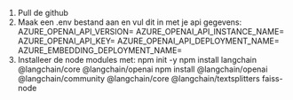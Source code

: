 1. Pull de github
2. Maak een .env bestand aan en vul dit in met je api gegevens:
   AZURE_OPENAI_API_VERSION=
   AZURE_OPENAI_API_INSTANCE_NAME=
   AZURE_OPENAI_API_KEY=
   AZURE_OPENAI_API_DEPLOYMENT_NAME=
   AZURE_EMBEDDING_DEPLOYMENT_NAME=
3. Installeer de node modules met:
   npm init -y
   npm install langchain @langchain/core @langchain/openai
   npm install @langchain/openai @langchain/community @langchain/core @langchain/textsplitters faiss-node